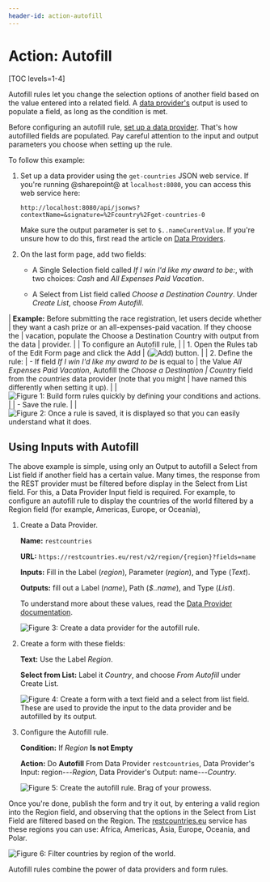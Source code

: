 ```yaml
---
header-id: action-autofill
---
```


# Action: Autofill

[TOC levels=1-4]

Autofill rules let you change the selection options of another field based on
the value entered into a related field. A 
[data provider's](/docs/7-2/user/-/knowledge_base/u/data-providers) 
output is used to populate a field, as long as the condition is met.

Before configuring an autofill rule, 
[set up a data provider](/docs/7-2/user/-/knowledge_base/u/data-providers). 
That's how autofilled fields are populated. Pay careful attention to the
input and output parameters you choose when setting up the rule.

To follow this example: 

1.  Set up a data provider using the `get-countries` JSON web service. If you're
    running @sharepoint@ at `localhost:8080`, you can access this web service here:
        
        http://localhost:8080/api/jsonws?contextName=&signature=%2Fcountry%2Fget-countries-0

    Make sure the output parameter is set to `$..nameCurentValue`. If you're unsure
    how to do this, first read the article on 
    [Data Providers](/docs/7-2/user/-/knowledge_base/u/data-providers).

2.  On the last form page, add two fields:

    - A Single Selection field called *If I win I'd like my award to be:*, with
      two choices: *Cash* and  *All Expenses Paid Vacation*.

    - A Select from List field called *Choose a Destination Country*. Under
      *Create List*, choose *From Autofill*.

| **Example:** Before submitting the race registration, let users decide whether
| they want a cash prize or an all-expenses-paid vacation. If they choose the
| vacation, populate the Choose a Destination Country with output from the data
| provider.
| 
| To configure an Autofill rule,
| 
| 1. Open the Rules tab of the Edit Form page and click the Add
|    (![Add](../../../images/icon-add.png)) button.
| 
| 2. Define the rule:
|     - If field *If I win I'd like my award to be* is equal to
|         the Value *All Expenses Paid Vacation*, Autofill the *Choose a Destination
|         Country* field from the *countries* data provider (note that you might
|         have named this differently when setting it up).
| 
|     ![Figure 1: Build form rules quickly by defining your conditions and actions.](../../../images/forms-autofill.png)
| 
|     - Save the rule.
| 
|     ![Figure 2: Once a rule is saved, it is displayed so that you can easily understand what it does.](../../../images/forms-autofill2.png)

## Using Inputs with Autofill

The above example is simple, using only an Output to autofill a Select from List
field if another field has a certain value. Many times, the response from the
REST provider must be filtered before display in the Select from List field. For
this, a Data Provider Input field is required. For example, to configure an
autofill rule to display the countries of the world filtered by a Region field
(for example, Americas, Europe, or Oceania),

1.  Create a Data Provider.

    **Name:** `restcountries`

    **URL:** `https://restcountries.eu/rest/v2/region/{region}?fields=name`

    **Inputs:** Fill in the Label (*region*), Parameter (*region*), and Type
    (*Text*).

    **Outputs:** fill out a  Label (*name*), Path (*$..name*), and Type
    (*List*).

    To understand more about these values, read the 
    [Data Provider documentation](/docs/7-2/user/-/knowledge_base/u/data-providers).

    ![Figure 3: Create a data provider for the autofill rule.](../../../images/forms-autofill-data-provider.png)

2.  Create a form with these fields:

    **Text:** Use the Label *Region*.

    **Select from List:** Label it *Country*, and choose *From Autofill* under
    Create List.

    ![Figure 4: Create a form with a text field and a select from list field. These are used to provide the input to the data provider and be autofilled by its output.](../../../images/forms-autofill-input-output-fields.png)

3.  Configure the Autofill rule.

    **Condition:** If *Region* **Is not Empty**

    **Action:** Do **Autofill** From Data Provider `restcountries`, Data
    Provider's Input: region---*Region*, Data Provider's Output:
    name---*Country*.

    ![Figure 5: Create the autofill rule. Brag of your prowess.](../../../images/forms-autofill-rule.png)

Once you're done, publish the form and try it out, by entering a valid region
into the Region field, and observing that the options in the Select from List
Field are filtered based on the Region. The
[restcountries.eu](https://restcountries.eu) service has
these regions you can use: Africa, Americas, Asia, Europe, Oceania, and Polar.

![Figure 6: Filter countries by region of the world.](../../../images/forms-autofill-region.gif)

Autofill rules combine the power of data providers and form rules.
